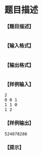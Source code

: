 # 题目描述


<h3>
【题目描述】
</h3>
<p>
<img src="/upload/image/20190515/20190515153319_57832.png" alt=""/> 
</p>
<h3>
【输入格式】
</h3>
<p>
<img src="/upload/image/20190515/20190515153336_71089.png" alt=""/> 
</p>
<h3>
【输出格式】
</h3>
<p>
<img src="/upload/image/20190515/20190515153346_26027.png" alt=""/> 
</p>
<h3>
【样例输入】
</h3>
<pre>2
0 0 1
1 1 0
1 2
</pre>
<h3>
【样例输出】
</h3>
<pre>524078286
</pre>
<h3>
【提示】
</h3>
<p>
<img src="/upload/image/20190515/20190515153404_29306.png" alt=""/> 
</p>
<p>
<img src="/upload/image/20190515/20190515153416_39718.png" alt=""/> 
</p>

